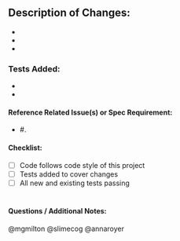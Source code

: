 <!--- General summary of changes in the Title above -->

Description of Changes:
-
*
*
*

### Tests Added:
*
*

#### Reference Related Issue(s) or Spec Requirement:
- #.
<!--- To automatically close related issue(s) on merge, put "closes #<issue number>" in the Title of this request -->

#### Checklist:
- [ ] Code follows code style of this project
- [ ] Tests added to cover changes
- [ ] All new and existing tests passing
#

#### Questions / Additional Notes:

@mgmilton @slimecog @annaroyer

<!--- AliSchlereth icorson3 --->
